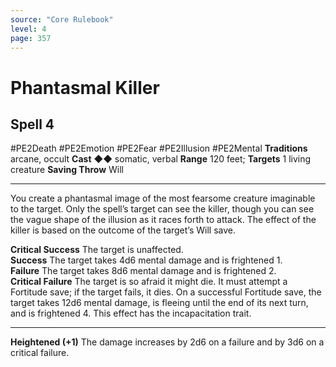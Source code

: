```yaml
---
source: "Core Rulebook"
level: 4
page: 357
---
```


# Phantasmal Killer
## Spell 4
#PE2Death #PE2Emotion #PE2Fear #PE2Illusion #PE2Mental 
**Traditions** arcane, occult
**Cast** ◆◆ somatic, verbal
**Range** 120 feet; **Targets** 1 living creature
**Saving Throw** Will

-----
You create a phantasmal image of the most fearsome creature imaginable to the target. Only the spell’s target can see the killer, though you can see the vague shape of the illusion as it races forth to attack. The effect of the killer is based on the outcome of the target’s Will save.  

**Critical Success** The target is unaffected.  
**Success** The target takes 4d6 mental damage and is frightened 1.  
**Failure** The target takes 8d6 mental damage and is frightened 2.  
**Critical Failure** The target is so afraid it might die. It must attempt a Fortitude save; if the target fails, it dies. On a successful Fortitude save, the target takes 12d6 mental damage, is fleeing until the end of its next turn, and is frightened 4. This effect has the incapacitation trait.

---
**Heightened (+1)** The damage increases by 2d6 on a failure and by 3d6 on a critical failure.